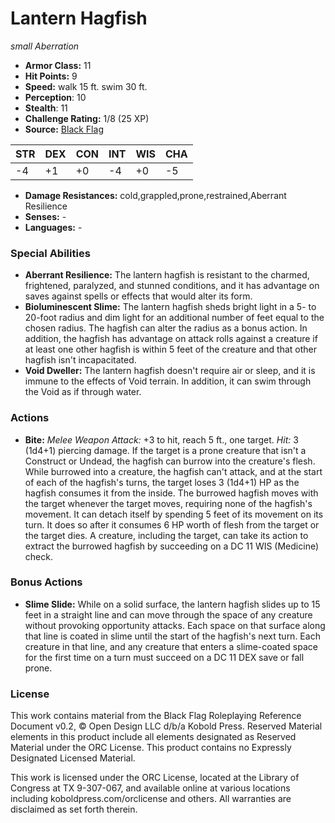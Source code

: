 # Lantern Hagfish

*small* *Aberration*

- **Armor Class:** 11
- **Hit Points:** 9 
- **Speed:** walk 15 ft. swim 30 ft.
- **Perception**: 10
- **Stealth**: 11
- **Challenge Rating:** 1/8 (25 XP)
- **Source:** [Black Flag](https://koboldpress.com/kpstore/product/tovrpg-pg-mv/)

| STR | DEX | CON | INT | WIS | CHA |
| --- | --- | --- | --- | --- | --- |
| -4 | +1 | +0 | -4 | +0 | -5 |

- **Damage Resistances:** cold,grappled,prone,restrained,Aberrant Resilience
- **Senses:** -
- **Languages:** -

### Special Abilities

- **Aberrant Resilience:** The lantern hagfish is resistant to the charmed, frightened, paralyzed, and stunned conditions, and it has advantage on saves against spells or effects that would alter its form.
- **Bioluminescent Slime:** The lantern hagfish sheds bright light in a 5- to 20-foot radius and dim light for an additional number of feet equal to the chosen radius. The hagfish can alter the radius as a bonus action. In addition, the hagfish has advantage on attack rolls against a creature if at least one other hagfish is within 5 feet of the creature and that other hagfish isn't incapacitated.
- **Void Dweller:** The lantern hagfish doesn't require air or sleep, and it is immune to the effects of Void terrain. In addition, it can swim through the Void as if through water.

### Actions

- **Bite:** _Melee Weapon Attack:_ +3 to hit, reach 5 ft., one target. _Hit:_ 3 (1d4+1) piercing damage. If the target is a prone creature that isn't a Construct or Undead, the hagfish can burrow into the creature's flesh. While burrowed into a creature, the hagfish can't attack, and at the start of each of the hagfish's turns, the target loses 3 (1d4+1) HP as the hagfish consumes it from the inside. The burrowed hagfish moves with the target whenever the target moves, requiring none of the hagfish's movement. It can detach itself by spending 5 feet of its movement on its turn. It does so after it consumes 6 HP worth of flesh from the target or the target dies. A creature, including the target, can take its action to extract the burrowed hagfish by succeeding on a DC 11 WIS (Medicine) check.

### Bonus Actions

- **Slime Slide:** While on a solid surface, the lantern hagfish slides up to 15 feet in a straight line and can move through the space of any creature without provoking opportunity attacks. Each space on that surface along that line is coated in slime until the start of the hagfish's next turn. Each creature in that line, and any creature that enters a slime-coated space for the first time on a turn must succeed on a DC 11 DEX save or fall prone.


### License

This work contains material from the Black Flag Roleplaying Reference Document v0.2, © Open Design LLC d/b/a Kobold Press. Reserved Material elements in this product include all elements designated as Reserved Material under the ORC License. This product contains no Expressly Designated Licensed Material.

This work is licensed under the ORC License, located at the Library of Congress at TX 9-307-067, and available online at various locations including koboldpress.com/orclicense and others. All warranties are disclaimed as set forth therein.
